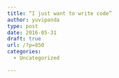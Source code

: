 ```yaml
---
title: “I just want to write code”
author: yuvipanda
type: post
date: 2016-05-31
draft: true
url: /?p=850
categories:
  - Uncategorized

---
```

